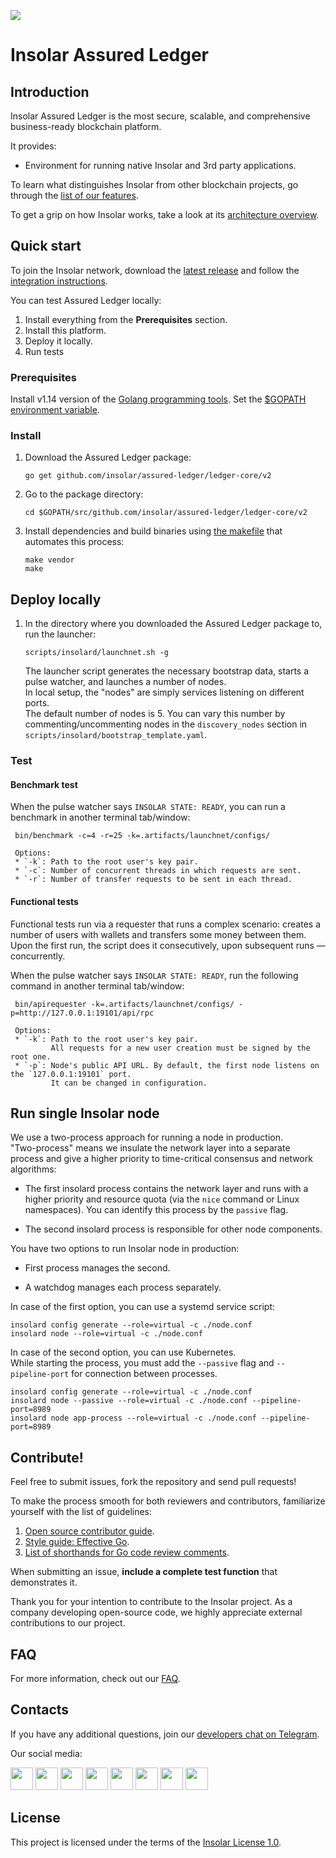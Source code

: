 [<img src="https://github.com/insolar/doc-pics/raw/master/st/github-readme-banner.png">](http://insolar.io/?utm_source=Github)

# Insolar Assured Ledger

## Introduction

Insolar Assured Ledger is the most secure, scalable, and comprehensive business-ready blockchain platform.

It provides:

* Environment for running native Insolar and 3rd party applications.

To learn what distinguishes Insolar from other blockchain projects, go through the [list of our features](https://insolar.io/platform?utm_source=Github). 

To get a grip on how Insolar works, take a look at its [architecture overview](https://docs.insolar.io/en/latest/architecture.html#architecture).

## Quick start

To join the Insolar network, download the [latest release](https://github.com/insolar/assured-ledger/ledger-core/v2/releases) and follow the [integration instructions](https://docs.insolar.io/en/latest/integration.html).

You can test Assured Ledger locally:

1. Install everything from the **Prerequisites** section.
2. Install this platform.
3. Deploy it locally.
4. Run tests

### Prerequisites

Install v1.14 version of the [Golang programming tools](https://golang.org/doc/install#install). Set the [$GOPATH environment variable](https://github.com/golang/go/wiki/SettingGOPATH).

### Install

1. Download the Assured Ledger package:

   ```
   go get github.com/insolar/assured-ledger/ledger-core/v2
   ```

2. Go to the package directory:

   ```
   cd $GOPATH/src/github.com/insolar/assured-ledger/ledger-core/v2
   ```

3. Install dependencies and build binaries using [the makefile](https://github.com/insolar/assured-ledger/blob/PLAT-182-all-insolard-cli-commands/ledger-core/v2/Makefile) that automates this process:

   ```
   make vendor 
   make
   ```

## Deploy locally

1. In the directory where you downloaded the Assured Ledger package to, run the launcher:

   ```
   scripts/insolard/launchnet.sh -g
   ```

   The launcher script generates the necessary bootstrap data, starts a pulse watcher, and launches a number of nodes.<br> 
   In local setup, the "nodes" are simply services listening on different ports.<br>
   The default number of nodes is 5.  You can vary this number by commenting/uncommenting nodes in the `discovery_nodes` section in `scripts/insolard/bootstrap_template.yaml`.
   
### Test

#### Benchmark test

When the pulse watcher says `INSOLAR STATE: READY`, you can run a benchmark in another terminal tab/window:

   ```
    bin/benchmark -c=4 -r=25 -k=.artifacts/launchnet/configs/
   ```

     Options:
     * `-k`: Path to the root user's key pair.
     * `-c`: Number of concurrent threads in which requests are sent.
     * `-r`: Number of transfer requests to be sent in each thread.

#### Functional tests

Functional tests run via a requester that runs a complex scenario: creates a number of users with wallets and transfers some money between them.<br>
Upon the first run, the script does it consecutively, upon subsequent runs — concurrently.

When the pulse watcher says `INSOLAR STATE: READY`, run the following command in another terminal tab/window:

   ```
    bin/apirequester -k=.artifacts/launchnet/configs/ -p=http://127.0.0.1:19101/api/rpc
   ```

     Options:
     * `-k`: Path to the root user's key pair.
             All requests for a new user creation must be signed by the root one.
     * `-p`: Node's public API URL. By default, the first node listens on the `127.0.0.1:19101` port. 
             It can be changed in configuration.


## Run single Insolar node

We use a two-process approach for running a node in production.<br>
"Two-process" means we insulate the network layer into a separate process and give a higher priority to time-critical consensus and network algorithms:

* The first insolard process contains the network layer and runs with a higher priority and resource quota (via the `nice` command or Linux namespaces). You can identify this process by the `passive` flag.

* The second insolard process is responsible for other node components.

You have two options to run Insolar node in production:

 * First process manages the second.
 
 * A watchdog manages each process separately.
 
In case of the first option, you can use a systemd service script:

```
insolard config generate --role=virtual -c ./node.conf
insolard node --role=virtual -c ./node.conf
```

In case of the second option, you can use Kubernetes.<br>
While starting the process, you must add the `--passive` flag and `--pipeline-port` for connection between processes.

```
insolard config generate --role=virtual -c ./node.conf
insolard node --passive --role=virtual -c ./node.conf --pipeline-port=8989
insolard node app-process --role=virtual -c ./node.conf --pipeline-port=8989
```

## Contribute!

Feel free to submit issues, fork the repository and send pull requests! 

To make the process smooth for both reviewers and contributors, familiarize yourself with the list of guidelines:

1. [Open source contributor guide](https://github.com/freeCodeCamp/how-to-contribute-to-open-source).
2. [Style guide: Effective Go](https://golang.org/doc/effective_go.html).
3. [List of shorthands for Go code review comments](https://github.com/golang/go/wiki/CodeReviewComments).

When submitting an issue, **include a complete test function** that demonstrates it.

Thank you for your intention to contribute to the Insolar project. As a company developing open-source code, we highly appreciate external contributions to our project.

## FAQ

For more information, check out our [FAQ](https://github.com/insolar/assured-ledger/ledger-core/v2/wiki/FAQ).

## Contacts

If you have any additional questions, join our [developers chat on Telegram](https://t.me/InsolarTech).

Our social media:

[<img src="https://github.com/insolar/doc-pics/raw/master/st/ico-social-facebook.png" width="36" height="36">](https://facebook.com/insolario)
[<img src="https://github.com/insolar/doc-pics/raw/master/st/ico-social-twitter.png" width="36" height="36">](https://twitter.com/insolario)
[<img src="https://github.com/insolar/doc-pics/raw/master/st/ico-social-medium.png" width="36" height="36">](https://medium.com/insolar)
[<img src="https://github.com/insolar/doc-pics/raw/master/st/ico-social-youtube.png" width="36" height="36">](https://youtube.com/insolar)
[<img src="https://github.com/insolar/doc-pics/raw/master/st/ico-social-reddit.png" width="36" height="36">](https://www.reddit.com/r/insolar/)
[<img src="https://github.com/insolar/doc-pics/raw/master/st/ico-social-linkedin.png" width="36" height="36">](https://www.linkedin.com/company/insolario/)
[<img src="https://github.com/insolar/doc-pics/raw/master/st/ico-social-instagram.png" width="36" height="36">](https://instagram.com/insolario)
[<img src="https://github.com/insolar/doc-pics/raw/master/st/ico-social-telegram.png" width="36" height="36">](https://t.me/InsolarAnnouncements) 

## License

This project is licensed under the terms of the [Insolar License 1.0](LICENSE.md).
